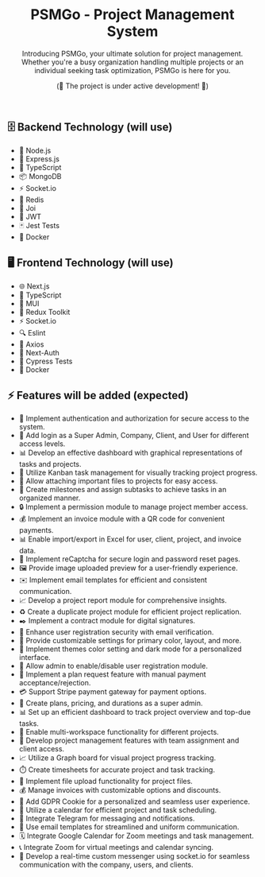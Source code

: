 
<h1 align="center">
PSMGo - Project Management System
</h1>
<p align="center">
Introducing PSMGo, your ultimate solution for project management. Whether you're a busy organization handling multiple projects or an individual seeking task optimization, PSMGo is here for you. 

 <p align="center">
       (🚧  The project is under active development! 🔨)
 </p>
<br>

## 🗄️ Backend Technology (will use)
- 🔧 Node.js
- 🚀 Express.js
- 📜 TypeScript
- 📦 MongoDB
- ⚡ Socket.io
- 🔄 Redis
- 🔑 Joi
- 🔐 JWT
- 🃏 Jest Tests
- 🐳 Docker

## 🖥️ Frontend Technology (will use)
- 🌐 Next.js
- 📜 TypeScript
- 🎨 MUI
- 🔁 Redux Toolkit
- ⚡ Socket.io
- 🔍 Eslint
- 📡 Axios
- 🔐 Next-Auth
- 🌲 Cypress Tests
- 🐳 Docker

## ⚡️ Features will be added (expected)
- 🔑 Implement authentication and authorization for secure access to the system.
- 👑 Add login as a Super Admin, Company, Client, and User for different access levels.
- 📊 Develop an effective dashboard with graphical representations of tasks and projects.
- 📌 Utilize Kanban task management for visually tracking project progress.
- 📎 Allow attaching important files to projects for easy access.
- 🎯 Create milestones and assign subtasks to achieve tasks in an organized manner.
- 🔒 Implement a permission module to manage project member access.
- 💰 Implement an invoice module with a QR code for convenient payments.
- 📊 Enable import/export in Excel for user, client, project, and invoice data.
- 🔐 Implement reCaptcha for secure login and password reset pages.
- 🖼️ Provide image uploaded preview for a user-friendly experience.
- ✉️ Implement email templates for efficient and consistent communication.
- 📈 Develop a project report module for comprehensive insights.
- ♻️ Create a duplicate project module for efficient project replication.
- ✒️ Implement a contract module for digital signatures.
- 📧 Enhance user registration security with email verification.
- 🎨 Provide customizable settings for primary color, layout, and more.
- 🎨 Implement themes color setting and dark mode for a personalized interface.
- 🚫 Allow admin to enable/disable user registration module.
- 💼 Implement a plan request feature with manual payment acceptance/rejection.
- 💳 Support Stripe payment gateway for payment options.
- 🤝 Create plans, pricing, and durations as a super admin.
- 📊 Set up an efficient dashboard to track project overview and top-due tasks.
- 🏢 Enable multi-workspace functionality for different projects.
- 📝 Develop project management features with team assignment and client access.
- 📈 Utilize a Graph board for visual project progress tracking.
- ⏱️ Create timesheets for accurate project and task tracking.
- 📂 Implement file upload functionality for project files.
- 💰 Manage invoices with customizable options and discounts.
- 🍪 Add GDPR Cookie for a personalized and seamless user experience.
- 📅 Utilize a calendar for efficient project and task scheduling.
- 📣 Integrate Telegram for messaging and notifications.
- 📧 Use email templates for streamlined and uniform communication.
- 🗓️ Integrate Google Calendar for Zoom meetings and task management.
- 📞 Integrate Zoom for virtual meetings and calendar syncing.
- 💬 Develop a real-time custom messenger using socket.io for seamless communication with the company, users, and clients.
